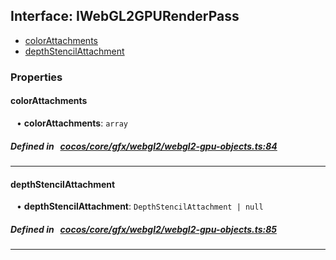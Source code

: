 ## Interface: IWebGL2GPURenderPass

- [colorAttachments](#colorAttachments)
- [depthStencilAttachment](#depthStencilAttachment)

### Properties

#### colorAttachments

<div style="margin-left: 10px;">


• **colorAttachments**: ``array``

</div>


##### Defined in &nbsp;   [cocos/core/gfx/webgl2/webgl2-gpu-objects.ts:84](https://github.com/cocos-creator/engine/blob/c7bf6b8a9/cocos/core/gfx/webgl2/webgl2-gpu-objects.ts#L84)&nbsp;

___
#### depthStencilAttachment

<div style="margin-left: 10px;">


• **depthStencilAttachment**: ``DepthStencilAttachment | null``

</div>


##### Defined in &nbsp;   [cocos/core/gfx/webgl2/webgl2-gpu-objects.ts:85](https://github.com/cocos-creator/engine/blob/c7bf6b8a9/cocos/core/gfx/webgl2/webgl2-gpu-objects.ts#L85)&nbsp;

___
